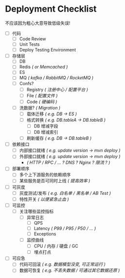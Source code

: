 # Deployment Checklist

不应该因为粗心大意导致低级失误!

- [ ] 代码
    - [ ] Code Review
    - [ ] Unit Tests
    - [ ] Deploy Testing Environment
- [ ] 存储层
    - [ ] DB
    - [ ] Redis _( or Memcached )_
    - [ ] ES
    - [ ] MQ _( kafka / RabbitMQ / RocketMQ )_
    - [ ] Confs?
        - [ ] Registry _( 注册中心 / 配置平台 )_
        - [ ] File _( 配置文件 )_
        - [ ] Code _( 硬编码 )_
    - [ ] 洗数据?  _( Migration )_
        - [ ] 载体迁移 _( e.g. DB → ES )_
        - [ ] 格式转换 _( e.g. DB.tableA → DB.tableB )_
            - [ ] DB 增减字段
            - [ ] DB 增减索引
        - [ ] 刷新缓存 _( e.g. DB → DB.tableB )_
- [ ] 依赖接口
    - [ ] 内部接口就绪 _( e.g. update version → mvn deploy )_
    - [ ] 外部接口就绪 _( e.g. update version → mvn deploy )_
        - _( HTTP / RPC / … ? DNS ? Nginx ? 限流 ?  )_
- [ ] 部署顺序
    - [ ] 多个上下游服务的依赖顺序
    - [ ] 某些服务是否可同时上线 _( 提高效率 )_
- [ ] 可灰度
    - [ ] 灰度测试/发布 _( e.g. 白名单 / 黑名单 / AB Test )_
    - [ ] 特性开关 _( 以便紧急止血 )_
- [ ] 可监控
    - [ ] 关注哪些监控指标
        - [ ] 异常日志
            - [ ] QPS
            - [ ] Latency _( P99 / P95 / P50 / … )_
            - [ ] Exceptions
        - [ ] 监控曲线
            - [ ] CPU / 内存 / 硬盘 / GC
            - [ ] 埋点打点
- [ ] 可应急
    - [ ] 代码可回滚 _( e.g. 数据模型没变, 可正常运行 )_
    - [ ] 数据可恢复 _( e.g. 不丢失数据 / 可通过其它数据还原 )_
